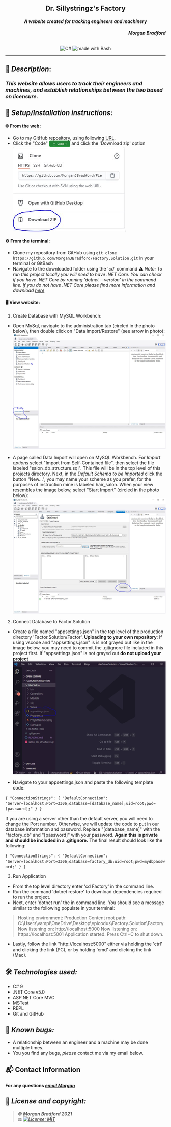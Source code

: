 ## <div align="center">Dr. Sillystringz's Factory</div>
#### <div align="center"> *A website created for tracking engineers and machinery* </div> 
***<p align="right">Morgan Bradford***</p>   
<p align="center">
<br>

<img alt="C#" src="https://img.shields.io/badge/c%23%20-%23239120.svg?&style=for-the-badge&logo=c-sharp&logoColor=white"/>
<img alt="made with Bash" src="https://img.shields.io/badge/Made%20with-Bash-1f425f.svg"/>
</p>

___
## 🚩 *Description*:    
### *This website allows users to track their engineers and machines, and establish relationships between the two based on licensure.*


## 🔧 *Setup/Installation instructions:*
#### 🌐 From the web:
* Go to my GitHub repository, using following [URL](https://github.com/MorganJBradford/Factory.Solution.git).
* Click the "Code" <img src="README-files/download-button.png" alt="code button" height="20" align="center"/> and click the 'Download zip' option ![img](README-files/Capture.JPG).
#### ⚙️ From the terminal: 
* Clone my repository from GitHub using `git clone https://github.com/MorganJBradford/Factory.Solution.git` in your terminal or GitBash
* Navigate to the downloaded folder using the '*cd*' command
⚠️ *Note: To run this project locally you will need to have .NET Core. You can check if you have .NET Core by running 'dotnet --version' in the command line. If you do not have .NET Core please find more information and download [here](https://dotnet.microsoft.com/download/dotnet)*


####  🖥️ View website:

1. Create Database with MySQL Workbench:

* Open MySql, navigate to the administration tab (circled in the photo below), then double click on "Data Import/Restore" (see arrow in photo):
![img](README-files/admin-tab.JPG)

* A page called Data Import will open on MySQL Workbench. For _Import options_ select "Import from Self-Contained file", then select the file labeled "salon_db_structure.sql". This file will be in the top level of this projects directory. Next, in the _Default Schema to be Imported_ click the button "New...", you may name your scheme as you prefer, for the purposes of instruction mine is labeled hair_salon. When your view resembles the image below, select "Start Import" (circled in the photo below):
![img](README-files/select-file.JPG)

2. Connect Database to Factor.Solution

* Create a file named "appsettings.json" in the top level of the production directory 'Factor.Solution/Factor'. 
**Uploading to your own repository**: If using vscode and "appsettings.json" is is not grayed out like in the image below, you may need to commit the .gitignore file included in this project first. If "appsettings.json" is not grayed out **do not upload your project**
![img](README-files/appsettings.JPG)

* Navigate to your appsettings.json and paste the following template code:

``{
  "ConnectionStrings": {
      "DefaultConnection": "Server=localhost;Port=3306;database=[database_name];uid=root;pwd=[password];"
  }
}``

If you are using a server other than the default server, you will need to change the Port number. Otherwise, we will update the code to put in our database information and password. Replace "\[database_name]" with the "factory_db" and "\[password]" with your password. **Again this is private and should be included in a .gitignore.** The final result should look like the following:

``{
  "ConnectionStrings": {
      "DefaultConnection": "Server=localhost;Port=3306;database=factory_db;uid=root;pwd=mydbpassword;"
  }
}``

3. Run Application

* From the top level directory enter 'cd Factory' in the command line.
* Run the command 'dotnet restore' to download dependencies required to run the project.
* Next, enter 'dotnet run' the in command line. You should see a message similar to the following populate in your terminal:

> Hosting environment: Production
> Content root path: C:\Users\vampi\OneDrive\Desktop\epicodus\Factory.Solution\Factory
> Now listening on: http://localhost:5000
> Now listening on: https://localhost:5001
> Application started. Press Ctrl+C to shut down.

* Lastly, follow the link "http://localhost:5000" either via holding the 'ctrl' and clicking the link (PC), or by holding 'cmd' and clicking the link (Mac).


## 🛠️ *Technologies used:*
* C# 9
* .NET Core v5.0
* ASP.NET Core MVC
* MSTest
* REPL
* Git and GitHub

## 🐛 *Known bugs:*
* A relationship between an engineer and a machine may be done multiple times.
* You you find any bugs, _please_ contact me via my email below.

## 📬 Contact Information
#### For any questions *[email Morgan](mailto:morganjbradford95@gmail.com)*



## 📘 *License and copyright:*

> ***© Morgan Bradford 2021***  
> ⚖️ *[![License: MIT](https://img.shields.io/badge/License-MIT-yellow.svg)](https://opensource.org/licenses/MIT)*